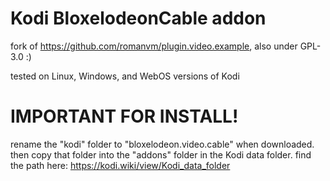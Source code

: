 # Kodi BloxelodeonCable addon

fork of https://github.com/romanvm/plugin.video.example, also under GPL-3.0 :)

tested on Linux, Windows, and WebOS versions of Kodi

# IMPORTANT FOR INSTALL!
rename the "kodi" folder to "bloxelodeon.video.cable" when downloaded. then copy that folder into the "addons" folder in the Kodi data folder. find the path here: 
https://kodi.wiki/view/Kodi_data_folder